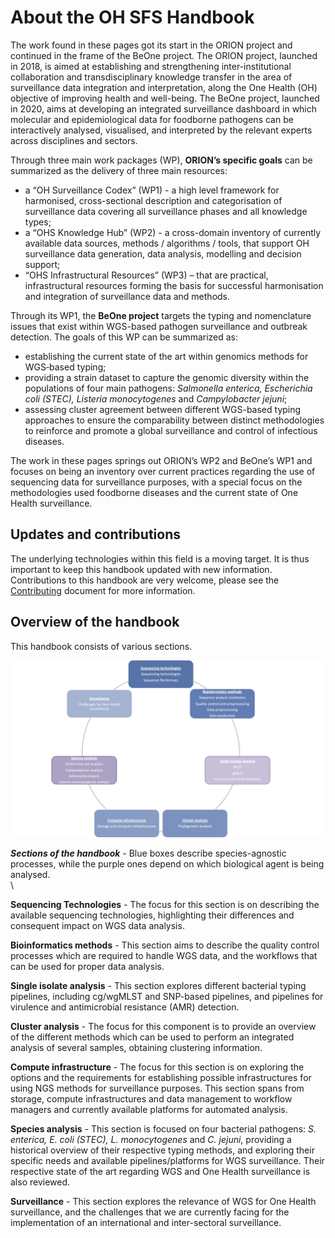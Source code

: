 # About the OH SFS Handbook

The work found in these pages got its start in the ORION project and continued in the 
frame of the BeOne project. The ORION project, launched in 2018, is aimed at establishing 
and strengthening inter-institutional collaboration and transdisciplinary knowledge transfer 
in the area of surveillance data integration and interpretation, along the One Health (OH) 
objective of improving health and well-being. The BeOne project, launched in 2020, aims at 
developing an integrated surveillance dashboard in which molecular and epidemiological data 
for foodborne pathogens can be interactively analysed, visualised, and interpreted by the 
relevant experts across disciplines and sectors.


Through three main work packages (WP), **ORION’s specific goals** can be summarized as the 
delivery of three main resources:

- a “OH Surveillance Codex” (WP1) - a high level framework for harmonised,
cross-sectional description and categorisation of surveillance data covering all
surveillance phases and all knowledge types;
- a “OHS Knowledge Hub” (WP2) - a
cross-domain inventory of currently available data sources, methods / algorithms
/ tools, that support OH surveillance data generation, data analysis, modelling
and decision support;
- “OHS Infrastructural Resources” (WP3) – that are
practical, infrastructural resources forming the basis for successful
harmonisation and integration of surveillance data and methods.


Through its WP1, the **BeOne project** targets the typing and nomenclature issues 
that exist within WGS-based pathogen surveillance and outbreak detection. The goals of this WP 
can be summarized as:

- establishing the current state of the art within genomics methods for WGS‐based typing;
- providing a strain dataset to capture the genomic diversity within the populations of four 
  main pathogens: _Salmonella enterica, Escherichia coli (STEC), Listeria monocytogenes_ and
  _Campylobacter jejuni_;
- assessing cluster agreement between different WGS-based typing approaches to ensure the 
  comparability between distinct methodologies to reinforce and promote a global surveillance 
  and control of infectious diseases.


The work in these pages springs out ORION’s WP2 and BeOne’s WP1 and focuses on being an inventory 
over current practices regarding the use of sequencing data for surveillance purposes, with a special 
focus on the methodologies used foodborne diseases and the current state of One Health surveillance.


## Updates and contributions
The underlying technologies within this field is a moving target. It is
thus important to keep this handbook updated with new information.
Contributions to this handbook are very welcome, please see the 
[Contributing](Contributing/contributing.md) document for more information.


## Overview of the handbook

This handbook consists of various sections.

![](Sections.png)

**_Sections of the handbook_** - Blue boxes describe species-agnostic processes, while the purple 
ones depend on which biological agent is being analysed.
\
\

**Sequencing Technologies** - The focus for this section is on describing the available sequencing 
technologies, highlighting their differences and consequent impact on WGS data analysis.

**Bioinformatics methods** - This section aims to describe the quality control processes which are 
required to handle WGS data, and the workflows that can be used for proper data analysis.

**Single isolate analysis** - This section explores different bacterial typing pipelines, including 
cg/wgMLST and SNP-based pipelines, and pipelines for virulence and antimicrobial resistance (AMR) detection.

**Cluster analysis** - The focus for this component is to provide an overview of the different methods 
which can be used to perform an integrated analysis of several samples, obtaining clustering information.

**Compute infrastructure** - The focus for this section is on exploring the options and the requirements for 
establishing possible infrastructures for using NGS methods for surveillance purposes. This section spans 
from storage, compute infrastructures and data management to workflow managers and currently available 
platforms for automated analysis.

**Species analysis** - This section is focused on four bacterial pathogens: _S. enterica, E. coli (STEC), 
L. monocytogenes_ and _C. jejuni_, providing a historical overview of their respective typing methods, and 
exploring their specific needs and available pipelines/platforms for WGS surveillance. Their respective state 
of the art regarding WGS and One Health surveillance is also reviewed.

**Surveillance** - This section explores the relevance of WGS for One Health surveillance, and the challenges 
that we are currently facing for the implementation of an international and inter-sectoral surveillance.
